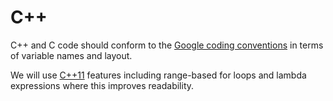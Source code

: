 # C++

C++ and C code should conform to the [Google coding conventions](https://google.github.io/styleguide/cppguide.html) in terms of variable names and layout.

We will use [C++11](](http://en.wikipedia.org/wiki/C++11)) features including range-based for loops and lambda expressions where this improves readability.

